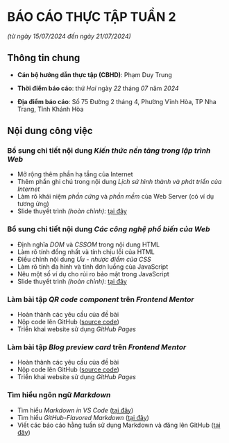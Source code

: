 # BÁO CÁO THỰC TẬP TUẦN 2

_(từ ngày 15/07/2024 đến ngày 21/07/2024)_

## Thông tin chung

- **Cán bộ hướng dẫn thực tập (CBHD)**: Phạm Duy Trung

- **Thời điểm báo cáo**: thứ _Hai_ ngày _22_ tháng _07_ năm _2024_

- **Địa điểm báo cáo**: Số 75 Đường 2 tháng 4, Phường Vĩnh Hòa, TP Nha Trang, Tỉnh Khánh Hòa

## Nội dung công việc

<section>
    <h3>Bổ sung chi tiết nội dung <em>Kiến thức nền tảng trong lập trình Web</em></h3>
    <ul>
        <li>Mở rộng thêm phần hạ tầng của Internet</li>
        <li>Thêm phần ghi chú trong nội dung <em>Lịch sử hình thành và phát triển của Internet</em></li>
        <li>Làm rõ khái niệm <em>phần cứng</em> và <em>phần mềm</em> của Web Server (có ví dụ tương ứng)</li>
        <li>Slide thuyết trình <em>(hoàn chỉnh)</em>: <a href="https://docs.google.com/presentation/d/1u3LDBua5XugDaMnkaMgtIxxZLZf0Iifm/edit?usp=sharing&ouid=109235333050642792976&rtpof=true&sd=true">tại đây</a></li>
    </ul>
    <h3>Bổ sung chi tiết nội dung <em>Các công nghệ phổ biến của Web</em></h3>
    <ul>
        <li>Định nghĩa <em>DOM</em> và <em>CSSOM</em> trong nội dung HTML</li>
        <li>Làm rõ tính đồng nhất và tính chịu lỗi của HTML</li>
        <li>Điều chỉnh nội dung <em>Ưu - nhược điểm của CSS</em></li>
        <li>Làm rõ tính đa hình và tính đơn luồng của JavaScript</li>
        <li>Nêu một số ví dụ cho rủi ro bảo mật trong JavaScript</li>
        <li>Slide thuyết trình <em>(hoàn chỉnh)</em>: <a href="https://docs.google.com/presentation/d/1vetISyR_DHgJZDnzRzZHRUaFcVV6UGbW/edit?usp=sharing&ouid=109235333050642792976&rtpof=true&sd=true">tại đây</a></li>
    </ul>
    <h3>Làm bài tập <em><strong>QR code component</strong></em> trên <em>Frontend Mentor</em></h3>
    <ul>
       <li>Hoàn thành các yêu cầu của đề bài</li>
        <li>Nộp code lên GitHub (<a href="https://github.com/hieutrantrong21520859MMCL21/FrontEndPractice_Intern_QRCodeComponent">source code</a>)</li>
        <li>Triển khai website sử dụng <em>GitHub Pages</em>
    </ul>
    <h3>Làm bài tập <em><strong>Blog preview card</strong></em> trên <em>Frontend Mentor</em></h3>
    <ul>
       <li>Hoàn thành các yêu cầu của đề bài</li>
        <li>Nộp code lên GitHub (<a href="https://github.com/hieutrantrong21520859MMCL21/FrontEndPractice_Intern_BlogPreviewCard">source code</a>)</li>
        <li>Triển khai website sử dụng <em>GitHub Pages</em>
    </ul>
    <h3>Tìm hiểu ngôn ngữ <em>Markdown</em></h3>
    <ul>
        <li>Tìm hiểu <em>Markdown in VS Code</em> (<a href="https://code.visualstudio.com/docs/languages/markdown">tại đây</a>)</li>
        <li>Tìm hiểu <em>GitHub-Flavored Markdown</em> (<a href="https://docs.github.com/en/get-started/writing-on-github/getting-started-with-writing-and-formatting-on-github/basic-writing-and-formatting-syntax">tại đây</a>)</li>
        <li>Viết các báo cáo hằng tuần sử dụng Markdown và đăng lên GitHub (<a href="https://github.com/hieutrantrong21520859MMCL21/FrontEndPractice_Intern_Reports/tree/main/md">tại đây</a>)</li>
    </ul>
</section>